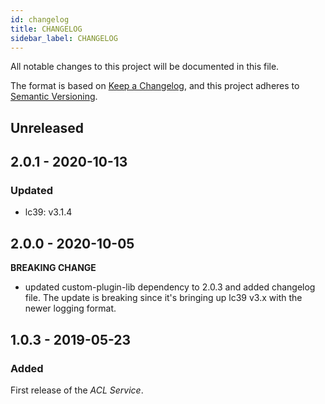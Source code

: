 ```yaml
---
id: changelog
title: CHANGELOG
sidebar_label: CHANGELOG
---
```

All notable changes to this project will be documented in this file.

The format is based on [Keep a Changelog](https://keepachangelog.com/en/1.0.0/),
and this project adheres to [Semantic Versioning](https://semver.org/spec/v2.0.0.html).

## Unreleased

## 2.0.1 - 2020-10-13

### Updated

- lc39: v3.1.4

## 2.0.0 - 2020-10-05

**BREAKING CHANGE**

- updated custom-plugin-lib dependency to 2.0.3 and added changelog file. The update is breaking since it's bringing up lc39 v3.x with the newer logging format.

## 1.0.3 - 2019-05-23

### Added

First release of the _ACL Service_.
